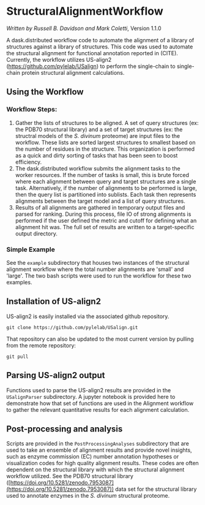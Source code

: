 # StructuralAlignmentWorkflow
*Written by Russell B. Davidson and Mark Coletti*, Version 1.1.0

A dask.distributed workflow code to automate the alignment of a library of 
structures against a library of structures. This code was used to automate the 
structural alignment for functional annotation reported in (CITE). Currently,
the workflow utilizes US-align2 (https://github.com/pylelab/USalign) to
perform the single-chain to single-chain protein structural alignment 
calculations. 

## Using the Workflow



### Workflow Steps:
1) Gather the lists of structures to be aligned. A set of query structures (ex: 
the PDB70 structural library) and a set of target structures (ex: the structral 
models of the *S. divinum* proteome) are input files to the workflow. These 
lists are sorted largest structures to smallest based on the number of residues 
in the structure. This organization is performed as a quick and dirty sorting 
of tasks that has been seen to boost efficiency.  
2) The dask.distributed workflow submits the alignment tasks to the worker 
resources. If the number of tasks is small, this is brute forced where each 
alignment between query and target structures are a single task. Alternatively, 
if the number of alignments to be performed is large, then the query list is 
partitioned into sublists. Each task then represents alignments between the 
target model and a list of query structures.
3) Results of all alignments are gathered in temporary output files and parsed 
for ranking. During this process, file IO of strong alignments is performed if 
the user defined the metric and cutoff for defining what an alignment hit was. 
The full set of results are written to a target-specific output directory.  

### Simple Example
See the `example` subdirectory that houses two instances of the structural 
alignment workflow where the total number alignments are 'small' and 'large'.
The two bash scripts were used to run the workflow for these two examples. 

## Installation of US-align2

US-align2 is easily installed via the associated github repository. 

```
git clone https://github.com/pylelab/USalign.git
```

That repository can also be updated to the most current version by pulling from 
the remote repository: 

```
git pull
```

## Parsing US-align2 output
Functions used to parse the US-align2 results are provided in the 
`USalignParser` subdirectory. A jupyter notebook is provided here to demonstrate
how that set of functions are used in the Alignment workflow to gather the 
relevant quantitative results for each alignment calculation. 


## Post-processing and analysis
Scripts are provided in the `PostProcessingAnalyses` subdirectory that are used
to take an ensemble of alignment results and provide novel insights, such as 
enzyme commission (EC) number annotation hypotheses or visualization codes for 
high quality alignment results. These codes are often dependent on the 
structural library with which the structural alignment workflow utilized. See 
the PDB70 structural library 
([https://doi.org/10.5281/zenodo.7953087](https://doi.org/10.5281/zenodo.7953087))
data set for the structural library used to annotate enzymes in the *S. divinum*
structural proteome. 
